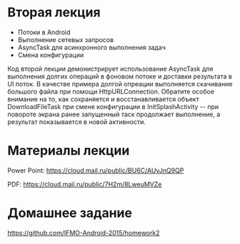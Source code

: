 # Вторая лекция

* Потоки в Android
* Выполнение сетевых запросов
* AsyncTask для асинхронного выполнения задач
* Смена конфигурации

Код второй лекции демонистрирует использование AsyncTask для выполнения долгих операций в фоновом потоке и доставки результата в UI поток. В качестве примера долгой опреации выполняется скачивание большого файла при помощи HttpURLConnection. Обратите особое внимание на то, как сохраняется и восстанавливается объект DownloadFileTask при смене конфигурации в InitSplashActivity -- при повороте экрана ранее запущенный таск продолжает выполнение, а результат показывается в новой активности.

# Материалы лекции

Power Point: https://cloud.mail.ru/public/BU6C/AUvJnQ9QP

PDF: https://cloud.mail.ru/public/7H2m/8LweuMVZe

# Домашнее задание

https://github.com/IFMO-Android-2015/homework2
